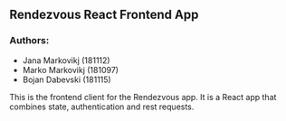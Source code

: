 ## Rendezvous React Frontend App

### Authors:

- Jana Markovikj (181112)
- Marko Markovikj (181097)
- Bojan Dabevski (181115)

This is the frontend client for the Rendezvous app. It is a React app that combines state, authentication and rest requests. 
